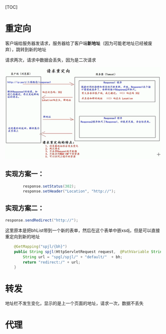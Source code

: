 [TOC]

# 重定向

客户端给服务器发请求，服务器给了客户端**新地址**（因为可能老地址已经被废弃），跳转到新的地址

请求两次，请求中数据会丢失，因为是二次请求

<img src="..\images\重定向1.png" style="zoom:67%;" />

## 实现方案一：

```java
        response.setStatus(302);
        response.setHeader("Location", "http://");
```

## 实现方案二：

```java
response.sendRedirect("http://");
```



这里原本是把bhList带到一个新的表单，然后在这个表单中嵌xsdj，但是可以直接重定向到新的地址

```java
    @GetMapping("spjl/{bh}")
    public String spjl(HttpServletRequest request,  @PathVariable String bh) {
        String url = "spgl/spjl/" + "default/"  + bh;
        return "redirect:/" + url;
    }
```





# 转发

地址栏不发生变化，显示的是上一个页面的地址，请求一次，数据不丢失





# 代理

